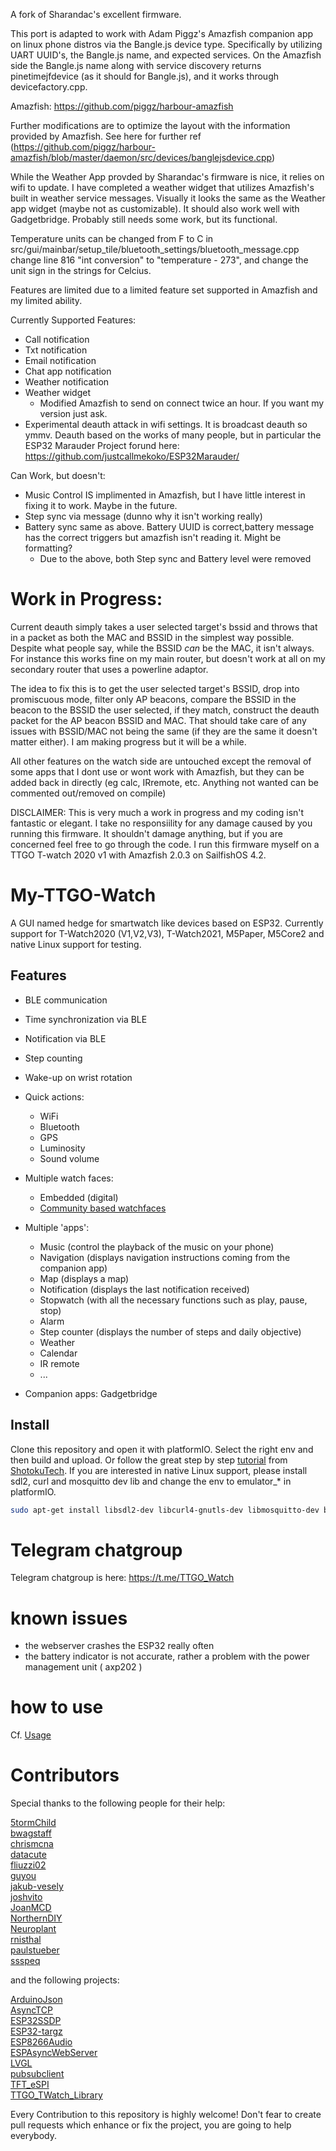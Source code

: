 A fork of Sharandac's excellent firmware. 

This port is adapted to work with Adam Piggz's Amazfish companion app on linux phone distros via the Bangle.js device type. Specifically by utilizing UART UUID's, the Bangle.js name, and expected services. On the Amazfish side the Bangle.js name along with service discovery returns pinetimejfdevice (as it should for Bangle.js), and it works through devicefactory.cpp.

Amazfish:
https://github.com/piggz/harbour-amazfish

Further modifications are to optimize the layout with the information provided by Amazfish. See here for further ref (https://github.com/piggz/harbour-amazfish/blob/master/daemon/src/devices/banglejsdevice.cpp)

While the Weather App provded by Sharandac's firmware is nice, it relies on wifi to update. I have completed a weather widget that utilizes Amazfish's built in weather service messages. Visually it looks the same as the Weather app widget (maybe not as customizable). It should also work well with Gadgetbridge. Probably still needs some work, but its functional.

Temperature units can be changed from F to C in src/gui/mainbar/setup_tile/bluetooth_settings/bluetooth_message.cpp
change line 816 "int conversion" to "temperature - 273", and change the unit sign in the strings for Celcius.

Features are limited due to a limited feature set supported in Amazfish and my limited ability.

Currently Supported Features:
- Call notification
- Txt notification
- Email notification
- Chat app notification
- Weather notification
- Weather widget 
     - Modified Amazfish to send on connect twice an hour. If you want my version just ask.
- Experimental deauth attack in wifi settings. It is broadcast deauth so ymmv.
Deauth based on the works of many people, but in particular the ESP32 Marauder Project forund here: https://github.com/justcallmekoko/ESP32Marauder/

Can Work, but doesn't:
- Music Control IS implimented in Amazfish, but I have little interest in fixing it to work. Maybe in the future.
- Step sync via message (dunno why it isn't working really)
- Battery sync same as above. Battery UUID is correct,battery message has the correct triggers but amazfish isn't reading it. Might be formatting?
  - Due to the above, both Step sync and Battery level were removed

# Work in Progress:
Current deauth simply takes a user selected target's bssid and throws that in a packet as both the MAC and BSSID in the simplest way possible. Despite what people say, while the BSSID *can* be the MAC, it isn't always. For instance this works fine on my main router, but doesn't work at all on my secondary router that uses a powerline adaptor.

The idea to fix this is to get the user selected target's BSSID, drop into promiscuous mode, filter only AP beacons, compare the BSSID in the beacon to the BSSID the user selected, if they match, construct the deauth packet for the AP beacon BSSID and MAC. That should take care of any issues with BSSID/MAC not being the same (if they are the same it doesn't matter either). I am making progress but it will be a while.


All other features on the watch side are untouched except the removal of some apps that I dont use or wont work with Amazfish, but they can be added back in directly (eg calc, IRremote, etc. Anything not wanted can be commented out/removed on compile)

DISCLAIMER: This is very much a work in progress and my coding isn't fantastic or elegant. I take no responsiility for any damage caused by you running this firmware. It shouldn't damage anything, but if you are concerned feel free to go through the code. I run this firmware myself on a TTGO T-watch 2020 v1 with Amazfish 2.0.3 on SailfishOS 4.2.

# My-TTGO-Watch

A GUI named hedge for smartwatch like devices based on ESP32. Currently support for T-Watch2020 (V1,V2,V3), T-Watch2021, M5Paper, M5Core2 and native Linux support for testing.

## Features

* BLE communication
* Time synchronization via BLE
* Notification via BLE
* Step counting
* Wake-up on wrist rotation
* Quick actions:

  * WiFi
  * Bluetooth
  * GPS
  * Luminosity
  * Sound volume

* Multiple watch faces:

  * Embedded (digital)
  * [Community based watchfaces](https://sharandac.github.io/My-TTGO-Watchfaces/)

* Multiple 'apps':

  * Music (control the playback of the music on your phone)
  * Navigation (displays navigation instructions coming from the companion app)
  * Map (displays a map)
  * Notification (displays the last notification received)
  * Stopwatch (with all the necessary functions such as play, pause, stop)
  * Alarm
  * Step counter (displays the number of steps and daily objective)
  * Weather
  * Calendar
  * IR remote
  * ...

* Companion apps: Gadgetbridge

## Install

Clone this repository and open it with platformIO. Select the right env and then build and upload.
Or follow the great step by step [tutorial](https://www.youtube.com/watch?v=wUGADCnerCs) from [ShotokuTech](https://github.com/ShotokuTech).
If you are interested in native Linux support, please install sdl2, curl and mosquitto dev lib and change the env to emulator_* in platformIO.

```bash
sudo apt-get install libsdl2-dev libcurl4-gnutls-dev libmosquitto-dev build-essential
```

# Telegram chatgroup

Telegram chatgroup is here:
https://t.me/TTGO_Watch

# known issues

* the webserver crashes the ESP32 really often
* the battery indicator is not accurate, rather a problem with the power management unit ( axp202 )

# how to use

Cf. [Usage](USAGE.md)


# Contributors

Special thanks to the following people for their help:

[5tormChild](https://github.com/5tormChild)<br>
[bwagstaff](https://github.com/bwagstaff)<br>
[chrismcna](https://github.com/chrismcna)<br>
[datacute](https://github.com/datacute)<br>
[fliuzzi02](https://github.com/fliuzzi02)<br>
[guyou](https://github.com/guyou)<br>
[jakub-vesely](https://github.com/jakub-vesely)<br>
[joshvito](https://github.com/joshvito)<br>
[JoanMCD](https://github.com/JoanMCD)<br>
[NorthernDIY](https://github.com/NorthernDIY)<br>
[Neuroplant](https://github.com/Neuroplant)<br>
[rnisthal](https://github.com/rnisthal)<br>
[paulstueber](https://github.com/paulstueber)<br>
[ssspeq](https://github.com/ssspeq)<br>

and the following projects:

[ArduinoJson](https://github.com/bblanchon/ArduinoJson)<br>
[AsyncTCP](https://github.com/me-no-dev/AsyncTCP)<br>
[ESP32SSDP](https://github.com/luc-github/ESP32SSDP)<br>
[ESP32-targz](https://github.com/tobozo/ESP32-targz)<br>
[ESP8266Audio](https://github.com/earlephilhower/ESP8266Audio)<br>
[ESPAsyncWebServer](https://github.com/me-no-dev/ESPAsyncWebServer)<br>
[LVGL](https://github.com/lvgl)<br>
[pubsubclient](https://github.com/knolleary/pubsubclient)<br>
[TFT_eSPI](https://github.com/Bodmer/TFT_eSPI)<br>
[TTGO_TWatch_Library](https://github.com/Xinyuan-LilyGO/TTGO_TWatch_Library)<br>

Every Contribution to this repository is highly welcome! Don't fear to create pull requests which enhance or fix the project, you are going to help everybody.

